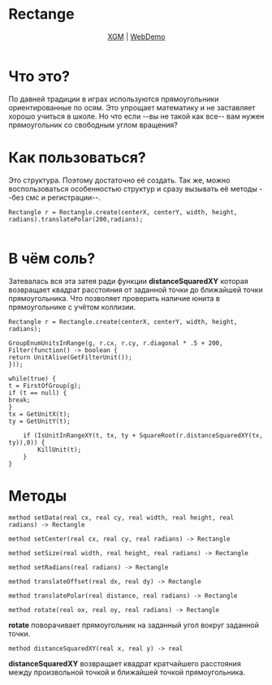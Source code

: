 Rectange
=

<p align="center">
<a href="https://xgm.guru/p/wc3/rectangle">XGM</a>
| 
<a href="https://nazarpunk.github.io/wc3-zinc-rectangle">WebDemo</a>
</p>

<p align="center">
<img src="https://xgm.guru/files/100/294549/rectangle_.png" alt="">
</p>

Что это?
==
По давней традиции в играх используются прямоугольники ориентированные по осям. Это упрощает математику и не заставляет хорошо учиться в школе. Но что если --вы не такой как все-- вам нужен прямоугольник со свободным углом вращения?

Как пользоваться?
==
Это структура. Поэтому достаточно её создать. Так же, можно воспользоваться особенностью структур и сразу вызывать её методы --без смс и регистрации--.
```
Rectangle r = Rectangle.create(centerX, centerY, width, height, radians).translatePolar(200,radians);
```

<p align="center">
<img src="https://xgm.guru/files/100/294549/grid.png" alt="">
</p>

В чём соль?
==
Затевалась вся эта затея ради функции **distanceSquaredXY** которая возвращает квадрат расстояния от заданной точки до ближайшей точки прямоугольника. Что позволяет проверить наличие юнита в прямоугольнике с учётом коллизии.

```
Rectangle r = Rectangle.create(centerX, centerY, width, height, radians);

GroupEnumUnitsInRange(g, r.cx, r.cy, r.diagonal * .5 + 200, Filter(function() -> boolean {
return UnitAlive(GetFilterUnit());
}));

while(true) {
t = FirstOfGroup(g);
if (t == null) {
break;
}
tx = GetUnitX(t);
ty = GetUnitY(t);

    if (IsUnitInRangeXY(t, tx, ty + SquareRoot(r.distanceSquaredXY(tx, ty)),0)) {
        KillUnit(t);
    }
}
```

Методы
==
```
method setData(real cx, real cy, real width, real height, real radians) -> Rectangle
```
```
method setCenter(real cx, real cy, real radians) -> Rectangle
```
```
method setSize(real width, real height, real radians) -> Rectangle
```
```
method setRadians(real radians) -> Rectangle
```
```
method translateOffset(real dx, real dy) -> Rectangle
```
```
method translatePolar(real distance, real radians) -> Rectangle
```
```
method rotate(real ox, real oy, real radians) -> Rectangle
```
**rotate** поворачивает прямоугольник на заданный угол вокруг заданной точки.

```
method distanceSquaredXY(real x, real y) -> real
```
**distanceSquaredXY** возвращает квадрат кратчайшего расстояния между произвольной точкой и ближайшей точкой прямоугольника.

